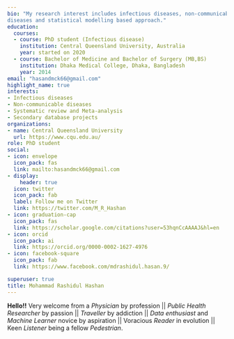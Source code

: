 ```yaml
---
bio: "My research interest includes infectious diseases, non-communicable 
diseases and statistical modelling based approach."
education:
  courses:
  - course: PhD student (Infectious disease)
    institution: Central Queensland University, Australia
    year: started on 2020
  - course: Bachelor of Medicine and Bachelor of Surgery (MB,BS)
    institution: Dhaka Medical College, Dhaka, Bangladesh
    year: 2014
email: "hasandmck66@gmail.com"
highlight_name: true
interests:
- Infectious diseases
- Non-communicable diseases
- Systematic review and Meta-analysis
- Secondary database projects
organizations:
- name: Central Queensland University
  url: https://www.cqu.edu.au/
role: PhD student
social:
- icon: envelope
  icon_pack: fas
  link: mailto:hasandmck66@gmail.com
- display:
    header: true
  icon: twitter
  icon_pack: fab
  label: Follow me on Twitter
  link: https://twitter.com/M_R_Hashan
- icon: graduation-cap
  icon_pack: fas
  link: https://scholar.google.com/citations?user=53hqnCcAAAAJ&hl=en
- icon: orcid
  icon_pack: ai
  link: https://orcid.org/0000-0002-1627-4976
- icon: facebook-square
  icon_pack: fab
  link: https://www.facebook.com/mdrashidul.hasan.9/

superuser: true
title: Mohammad Rashidul Hashan
---
```


**Hello!!** Very welcome from a *Physician* by profession \|\| *Public Health Researcher* by passion \|\| *Traveller* by addiction \|\| *Data enthusiast* and *Machine Learner* novice by aspiration \|\| Voracious *Reader* in evolution \|\| Keen *Listener* being a fellow *Pedestrian*.
